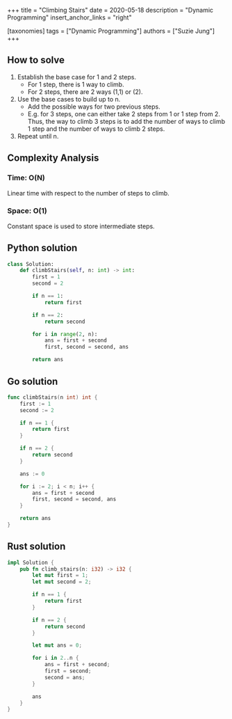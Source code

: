 +++
title = "Climbing Stairs"
date = 2020-05-18
description = "Dynamic Programming"
insert_anchor_links = "right"

[taxonomies]
tags = ["Dynamic Programming"]
authors = ["Suzie Jung"]
+++

## How to solve

1. Establish the base case for 1 and 2 steps.
    * For 1 step, there is 1 way to climb.
    * For 2 steps, there are 2 ways (1,1) or (2).
2. Use the base cases to build up to n.
    * Add the possible ways for two previous steps.
    * E.g. for 3 steps, one can either take 2 steps from 1 or 1 step from 2. Thus, the way to climb 3 steps is to add the number of ways to climb 1 step and the number of ways to climb 2 steps. 
3. Repeat until n.

## Complexity Analysis

### Time: O(N)

Linear time with respect to the number of steps to climb.

### Space: O(1)

Constant space is used to store intermediate steps. 

## Python solution

```python
class Solution:
    def climbStairs(self, n: int) -> int:
        first = 1
        second = 2

        if n == 1:
            return first

        if n == 2:
            return second

        for i in range(2, n):
            ans = first + second
            first, second = second, ans

        return ans
```

## Go solution

```go
func climbStairs(n int) int {
    first := 1
    second := 2

    if n == 1 {
        return first
    }

    if n == 2 {
        return second
    }

    ans := 0

    for i := 2; i < n; i++ {
        ans = first + second
        first, second = second, ans
    }

    return ans
}
```

## Rust solution

```rust
impl Solution {
    pub fn climb_stairs(n: i32) -> i32 {
        let mut first = 1;
        let mut second = 2;

        if n == 1 {
            return first
        }

        if n == 2 {
            return second
        }

        let mut ans = 0;

        for i in 2..n {
            ans = first + second;
            first = second;
            second = ans;
        }

        ans
    }
}
```
